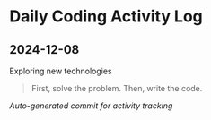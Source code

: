 # Daily Coding Activity Log

## 2024-12-08

Exploring new technologies

> First, solve the problem. Then, write the code.

*Auto-generated commit for activity tracking*
